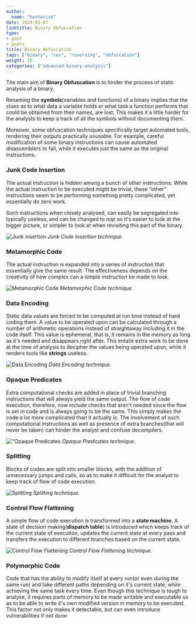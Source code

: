 ```yaml
---
author:
  name: "hexterisk"
date: 2020-01-07
linktitle: Binary Obfuscation
type:
- post
- posts
title: Binary Obfuscation
tags: ["binary", "rev", "reversing", "obfuscation"]
weight: 10
categories: ["advanced-binary-analysis"]
---
```


The main aim of **Binary Obfuscation** is to hinder the process of static analysis of a binary. 

Renaming the **symbols**(variables and functions) of a binary implies that the clues as to what data a variable holds or what task a function performs that could be obtained from their names, are lost. This makes it a little harder for the analysts to keep a track of all the symbols without documenting them. 

Moreover, some obfuscation techniques specifically target automated tools, rendering their outputs practically unusable. For example, careful modification of some binary instructions can cause automated disassemblers to fail, while it executes just the same as the original instructions.

### Junk Code Insertion

The actual instruction is hidden among a bunch of other instructions. While the actual instruction to be executed might be trivial, these “other” instructions seem to be performing something pretty complicated, yet essentially do zero work.

Such instructions when closely analysed, can easily be segregated into typically useless, and can be changed to _nop_ so it's easier to look at the bigger picture, or simpler to look at when revisiting this part of the binary.

![Junk insertion](/Binary_Obfuscation/cc5ac2e806cd2b62.gif)
_Junk Code Insertion technique._

### Metamorphic Code

The actual instruction is expanded into a series of instruction that essentially give the same result. The effectiveness depends on the creativity of how complex can a simple instruction be made to look.

![Metamorphic Code](/Binary_Obfuscation/efa49547f45c2d7e.gif)
_Metamorphic Code technique._

### Data Encoding

Static data values are forced to be computed at run time instead of hard coding them. A value to be operated upon can be calculated through a number of arithmetic operations instead of straightaway including it in the code itself. This value is ephemeral, that is, it remains in the memory as long as it's needed and disappears right after. This entails extra work to be done at the time of analysis to decipher the values being operated upon, while it renders tools like **strings** useless.

![Data Encoding](/Binary_Obfuscation/de138c9f51bad4b5.gif)
_Data Encoding technique._

### Opaque Predicates

Extra computational checks are added in place of trivial branching instructions that will always yield the same output. The flow of code execution, therefore, now include checks that aren't needed since the flow is set in code and is always going to be the same. This simply makes the code a lot more complicated than it actually is. The involvement of such computational instructions as well as presence of extra branches(that will never be taken) can hinder the analyst and confuse decompilers.

!["Opaque Predicates](/Binary_Obfuscation/2_image.png)
_Opaque Predicates technique._

### Splitting

Blocks of codes are split into smaller blocks, with the addition of unnecessary jumps and calls, so as to make it difficult for the analyst to keep track of flow of code execution.

![Splitting](/Binary_Obfuscation/1_image.png)
_Splitting technique._

### Control Flow Flattening

A simple flow of code execution is transformed into a **state machine**. A state of decision making(**dispatch table**) is introduced which keeps track of the current state of execution, updates the current state at every pass and transfers the execution to different branches based on the current state.

![Control Flow Flattening](/Binary_Obfuscation/350577af599d101d.gif)
_Control Flow Flattening technique._

### Polymorphic Code

Code that has the ability to modify itself at every run(or even during the same run) and take different paths depending on it's current state, while achieving the same task every time. Even though this technique is tough to analyse, it requires parts of memory to be made writable and executable so as to be able to write it's own modified version in memory to be executed. This factor not only makes it detectable, but can even introduce vulnerabilities if not done 

